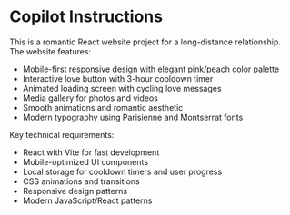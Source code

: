 # Copilot Instructions

<!-- Use this file to provide workspace-specific custom instructions to Copilot. For more details, visit https://code.visualstudio.com/docs/copilot/copilot-customization#_use-a-githubcopilotinstructionsmd-file -->

This is a romantic React website project for a long-distance relationship. The website features:

- Mobile-first responsive design with elegant pink/peach color palette
- Interactive love button with 3-hour cooldown timer
- Animated loading screen with cycling love messages
- Media gallery for photos and videos
- Smooth animations and romantic aesthetic
- Modern typography using Parisienne and Montserrat fonts

Key technical requirements:
- React with Vite for fast development
- Mobile-optimized UI components
- Local storage for cooldown timers and user progress
- CSS animations and transitions
- Responsive design patterns
- Modern JavaScript/React patterns
